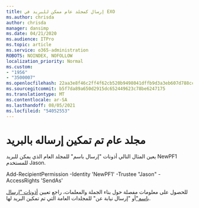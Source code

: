 ```yaml
---
title: إرسال كمجلد عام ممكن للبريد في EXO
ms.author: chrisda
author: chrisda
manager: dansimp
ms.date: 04/21/2020
ms.audience: ITPro
ms.topic: article
ms.service: o365-administration
ROBOTS: NOINDEX, NOFOLLOW
localization_priority: Normal
ms.custom:
- "1956"
- "3500007"
ms.openlocfilehash: 22aa3e8f46c2ff4f62cb520b9498041dffb9d3a3eb607d788cc97b10bf32dbb5
ms.sourcegitcommit: b5f7da89a650d2915dc652449623c78be6247175
ms.translationtype: MT
ms.contentlocale: ar-SA
ms.lasthandoff: 08/05/2021
ms.locfileid: "54052553"
---
```

# <a name="sendas-mail-enabled-public-folder"></a>مجلد عام تم تمكين إرساله بالبريد

يعين المثال التالي أذونات "إرسال باسم" للمجلد العام الذي يمكن للبريد NewPF1 للمستخدم Jason.

Add-RecipientPermission -Identity 'NewPF1' -Trustee "Jason" -AccessRights 'SendAs'

للحصول على معلومات مفصلة حول بناء الجملة والمعلمات، راجع تعيين [أذونات "إرسال باسم"](https://docs.microsoft.com/exchange/collaboration-exo/public-folders/assign-permissions-mail-enabled-pfs)أو "إرسال نيابة عن" للمجلدات العامة التي تم تمكين البريد لها.

